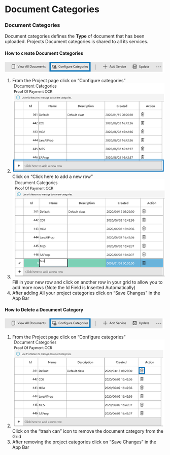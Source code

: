# Document Categories

### Document Categories

Document categories defines the **Type** of document that has been uploaded. Projects Document categories is shared to all its services.

#### How to create Document Categories

![](../.gitbook/assets/79.png)

1. From the Project page click on “Configure categories”
2. ![](../.gitbook/assets/80.png) Click on “Click here to add a new row”
3. ![](../.gitbook/assets/81.png) Fill in your new row and click on another row in your grid to allow you to add more rows \(Note the Id Field is Inserted Automatically\)
4. After adding All your project categories click on “Save Changes” in the App Bar



#### How to Delete a Document Category

![](../.gitbook/assets/82.png)

1. From the Project page click on “Configure categories”
2. ![](../.gitbook/assets/83.png) Click on the “trash can” icon to remove the document category from the Grid
3. After removing the project categories click on “Save Changes” in the App Bar

